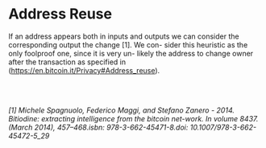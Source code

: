 # Address Reuse

If an address appears both in inputs and outputs we can consider the corresponding output the change [1]. We con- sider this heuristic as the only foolproof one, since it is very un- likely the address to change owner after the transaction as specified in (<https://en.bitcoin.it/Privacy#Address_reuse>).

<br/>
<br/>

*[1] Michele Spagnuolo, Federico Maggi, and Stefano Zanero - 2014. Bitiodine: extracting intelligence from the bitcoin net-work. In volume 8437. (March 2014), 457–468.isbn: 978-3-662-45471-8.doi: 10.1007/978-3-662-45472-5_29*
